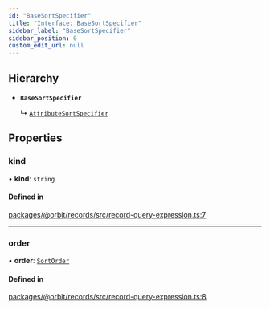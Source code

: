 ```yaml
---
id: "BaseSortSpecifier"
title: "Interface: BaseSortSpecifier"
sidebar_label: "BaseSortSpecifier"
sidebar_position: 0
custom_edit_url: null
---
```


## Hierarchy

- **`BaseSortSpecifier`**

  ↳ [`AttributeSortSpecifier`](AttributeSortSpecifier.md)

## Properties

### kind

• **kind**: `string`

#### Defined in

[packages/@orbit/records/src/record-query-expression.ts:7](https://github.com/orbitjs/orbit/blob/6e0cbd41/packages/@orbit/records/src/record-query-expression.ts#L7)

___

### order

• **order**: [`SortOrder`](../modules.md#sortorder)

#### Defined in

[packages/@orbit/records/src/record-query-expression.ts:8](https://github.com/orbitjs/orbit/blob/6e0cbd41/packages/@orbit/records/src/record-query-expression.ts#L8)
